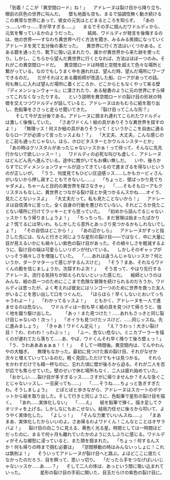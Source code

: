 　「到着！ここが『異空間ロード』ね！」
　アドレーヌは裂け目から降り立ち、眼前の灰色の世界に叫んだ。
　壁も地面も空も、まるで協調性無く動き続けるこの異常な世界にあって、彼女の元気はとどまるところを知らず。
　「あのっ……いやっ……手が早すぎる……」
　まるでその手に掴んだワドルディから、元気を奪っているかのようだった。
　
　結局、ワドルディが発言を後悔するのは、他の世界――すなわち異世界へ行く方法を聞き、みるみる笑顔になっていくアドレーヌを見て五分後の事だった。
　異世界に行く方法はいくつかある。とある鏡を通ったり、靴下に吸い込まれたり、誰かが異世界から来た跡を使ったり。しかし、こちらから望んだ異世界に行くとなれば、方法はほぼ一つのみ。それがこの異空間ロードだ。
　異空間ロードは時間と空間を超えて色々な場所と繋がっている。なのでもしうまく中を通れれば、望んだ時、望んだ場所にワープできるのだ。
　だがそれはとある魔術師が改造した船、ローアがあっての話。何も無しに入れば望んだ場所に着くどころか、どこからともなくやって来る壁『ディメンションウォール』に潰されたり、ある秘書のように元の世界にすら帰ってこれなくなったりする。
　という説明を異空間ロードの裂け目の形状の特徴を交えつつワドルディが話していると、アドレーヌはおもむろに紙を取り出し、色鉛筆をささっと走らせ聞いてきた。
　
　『裂け目ってこんな形？』
　
　そして今が五分後である。アドレーヌに掴まれ連れてこられたワドルディは激しく後悔していた。
　「さあワドくん！絵の具がありそうな異世界を探すのよ！」
　「無理ッス！何スか絵の具がありそうって！というかここを自由に通るならローアが必須って言ったッスよね！？」
　「大丈夫、大丈夫。こんな感じのとこ前も通ったじゃない。ほら、ホロビタスターとかウルルンスターとか」
　「あの時はクリスタルがあったじゃないッスかぁ！って待って、そんなに先先行かないで欲しいッスー！」
　ワドルディの必死な叫びも虚しく、アドレーヌはどんどん先へ進んでいる。途中に敵がいてもお構い無しだ。
　いや、後ろからすでにディメンションウォールが迫ってきているので進まざるを得ないというのが正しいが。
　「うう、何度見てもひどい圧迫感ッス……しかもカービィさんがいないから押し戻すこともできないし……」
　「ちょっと、壁ばっかり見てちゃダメよ。ちゃーんと目的の異世界を探さなきゃ」
　「……そもそもローアもクリスタルもなしに、異世界とつながる裂け目とか見つかるんスかね……オイラ、見たことないッスよ」
　「大丈夫だって。私も見たことないから！」
　アドレーヌは自信満々に言った。全く自身の行動を悪びれていない。それどころか見たことない場所に行けてラッキーとすら思っていた。
　「初めから詰んでるじゃないッスか！もう帰りましょうよ！」
　「ちっちっち、まだ冒険は始まったばかりよ？慌てるには早いわ。もしかしたら意外とあっさり見つかるかもしれないでしょ？」
　「その自信はどこから！」
　「あの辺かしら」
　アドレーヌがすっと指さした先には、なんと行きと同じような星形の裂け目――ではなく、中に大量に目が見えるいかにも禍々しい紫色の裂け目があった。その禍々しさを軽減するように、裂け目の端は可愛らしいリボンが付いている。
　しかしそのギャップがいっそう禍々しさを増強していた。
　「……あれは違うんじゃないッスか？何というか、ダークマターって感じがするんスけど」
　「そう？まあ、それならワドくんの勘を信じましょうか。次探すわよ次！」
　そう言って、やはり先行するアドレーヌ。流行る気持ちが抑えられないといった感じだ。
　絵師というのはみんな、絵の具一つのためにここまで危険な冒険を続けられるのだろうか。ワドルディは思ったが、よく考えれば彼女にはリンゴ一つのために世界を救った友人がいることを思い出して口をつぐんだ。
　「ほらほら！早くしないとおいてっちゃうわよー！」
　「わかってるッスよ！」
　ともかく、アドレーヌを一人で進ませるのは危ない。
　ワドルディは一刻も早く絵の具を見つけて帰ろうと、強く地を蹴り駆け出した。
　
　「あっ！また見つけた！……あれもさっきと同じ裂け目じゃないの！次っ！」
　「オイラも見つけたッスけど、……同じッスね。先に進みましょう」
　「きゃあ！ワドくん足元！」
　「え？うわっ！大きい裂け目！？わ、わわわ！っわぶっ！」
　「ふー、危ない危ない。ミニカブーラーを描くのが遅れてたら落ちて……あ、やば、ワドくんそれ早く降りて後ろ壁ぇっ！」
　「う、うわあああぁぁぁ！！！」
　そして一時間後。異空間内は、てんやわんやの大騒ぎ。
　無理もなかった。最初に見つけた紫の裂け目、それがなぜか次々と増えていっているのだ。軽く見回しただけでも十は見つかる。
　それらをかわすだけでも精一杯なのに、忘れた頃に壁が後ろから迫る。それが二人を否が応でも焦らせていた。壁のせいで休む場所もなく、二人は疲れ始めていた。
　「おかしい……裂け目が多すぎるッス……さすがに帰りませんか？そんな急ぐことじゃないッスし、一旦戻っても……」
　「……そうね……ちょっと急ぎすぎたわ。そうしましょう」
　とぼとぼと歩きながら、アドレーヌはスカートのポケットから紙を取り出した。そして行きと同じように、色鉛筆で星形の裂け目を描く。
　「あれ……実体化しない」
　「……え」
　紙を鉛筆で弾く。描き足してクオリティを上げる。しかしなにもおこせない。結局力任せに後ろから叩いて、ようやく実体化した。
　「よしっ！」
　「そんな力業でいいんスね……」
　「まあまあ、実体化したからいいのよ。さあ帰るわよワドくん！こんなとことはオサラバよ！」
　裂け目の向こうに見える、黄色く光る星。時間としては一時間ほどだったのに、まるで何ヶ月も離れていたかのように久しぶりに感じる。ワドルディがそんな郷愁に浸っていると、また頭を掴まれた。
　「ちょっ！何するんスか！何も帰りの時まで掴む必要は」
　「空間移動の時はみんないっしょに！これは鉄則よ！」
　そういってアドレーヌが裂け目へと跳ぶ。よほどここに居たくなかったのだろう、目を瞑って、思いっ切り。
　「だったら手をつなげばいいじゃないッスか……あ……？」
　そして二人の体は、あっという間に吸い込まれていった。
　
　
　星形の裂け目の手前に開いた、目玉だらけの紫色の裂け目に。
　
　
　
